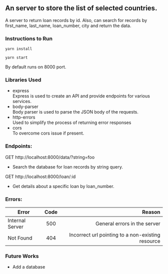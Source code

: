 ## An server to store the list of selected countries.
A server to return loan records by id. Also, can search for 
records by first_name, last_name, loan_number, city and 
return the data.

### Instructions to Run
```
yarn install
```
```
yarn start
```
By default runs on 8000 port.

### Libraries Used
- express  
Express is used to create an API and provide endpoints for various services.  
- body-parser  
Body parser is used to parse the JSON body of the requests.  
- http-errors  
Used to simplify the process of returning error responses  
- cors  
To overcome cors issue if present.  

### Endpoints:

GET http://localhost:8000/data/?string=foo
- Search the database for loan records by string query.

GET http://localhost:8000/loan/:id
- Get details about a specific loan by loan_number. 

### Errors:

| Error        | Code           | Reason  |
| ------------- |:-------------:| -----:|
| Internal Server | 500 | General errors in the server |
| Not Found       | 404    | Incorrect url pointing to a non-existing resource |

### Future Works
- Add a database
